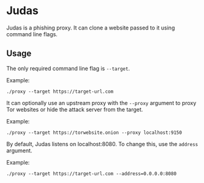 Judas
=====
Judas is a phishing proxy.
It can clone a website passed to it using command line flags.

Usage
-----
The only required command line flag is ```--target```.

Example:
```
./proxy --target https://target-url.com
```

It can optionally use an upstream proxy with the ```--proxy``` argument to proxy Tor websites or hide the attack server from the target.

Example:
```
./proxy --target https://torwebsite.onion --proxy localhost:9150
```

By default, Judas listens on localhost:8080.
To change this, use the ```address``` argument.

Example:
```
./proxy --target https://target-url.com --address=0.0.0.0:8080
```